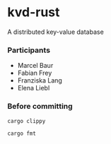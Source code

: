 # kvd-rust

A distributed key-value database

### Participants
- Marcel Baur
- Fabian Frey
- Franziska Lang
- Elena Liebl

### Before committing

`cargo clippy`

`cargo fmt`

